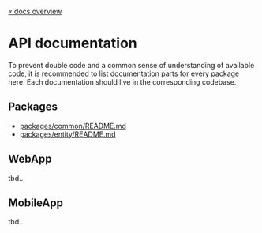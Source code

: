 [« docs overview](../README.md)

# API documentation
To prevent double code and a common sense of understanding of available code,
it is recommended to list documentation parts for every package here.
Each documentation should live in the corresponding codebase.

## Packages
- [packages/common/README.md](../src/packages/src/common/README.md)
- [packages/entity/README.md](../src/packages/src/entity/README.md)

## WebApp
tbd..

## MobileApp
tbd..

